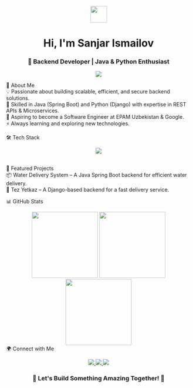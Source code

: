 <div align="center"> <img src="https://media.giphy.com/media/hvRJCLFzcasrR4ia7z/giphy.gif" width="45"> <h1>Hi, I'm <b>Sanjar Ismailov</b></h1> <h3>🚀 Backend Developer | Java & Python Enthusiast</h3> </div> <p align="center"> <img src="https://readme-typing-svg.herokuapp.com?font=Fira+Code&size=24&duration=2500&pause=500&color=F7A41D&center=true&vCenter=true&width=700&lines=Backend+Developer+%7C+Java+%26+Python;Spring+Boot+%7C+Django+%7C+REST+APIs;Building+Scalable+Backend+Solutions;Aspiring+Software+Engineer+at+EPAM+%26+Google" /> </p>
🌟 About Me
<br>
💡 Passionate about building scalable, efficient, and secure backend solutions.
<br>
📌 Skilled in Java (Spring Boot) and Python (Django) with expertise in REST APIs & Microservices.
<br>
🎯 Aspiring to become a Software Engineer at EPAM Uzbekistan & Google.
<br>
⚡ Always learning and exploring new technologies.
<br>

🛠 Tech Stack
<p align="center"> <img src="https://skillicons.dev/icons?i=java,spring,python,django,postgres,docker,git,aws" /> </p>
<br>
🚀 Featured Projects
<br>
📦 Water Delivery System – A Java Spring Boot backend for efficient water delivery.
<br>
🚀 Tez Yetkaz – A Django-based backend for a fast delivery service.
<br>

📊 GitHub Stats
<div align="center"> <img src="https://github-readme-stats.vercel.app/api?username=SanjarIsmailov&show_icons=true&theme=radical&hide_border=true" height="180" /> <img src="https://github-readme-streak-stats.herokuapp.com/?user=SanjarIsmailov&theme=radical&hide_border=true" height="180" /> <img src="https://github-readme-stats.vercel.app/api/top-langs/?username=SanjarIsmailov&layout=compact&theme=radical&hide_border=true" height="180" /> </div>
🌍 Connect with Me
<p align="center"> <a href="https://www.linkedin.com/in/sanjar-ismailov-931479302/" target="_blank"> <img src="https://img.shields.io/badge/LinkedIn-0077B5?style=for-the-badge&logo=linkedin&logoColor=white" /> </a> <a href="https://t.me/IsmailovSanjar" target="_blank"> <img src="https://img.shields.io/badge/Telegram-26A5E4?style=for-the-badge&logo=telegram&logoColor=white" /> </a> <a href="https://github.com/SanjarIsmailov" target="_blank"> <img src="https://img.shields.io/badge/GitHub-181717?style=for-the-badge&logo=github&logoColor=white" /> </a> </p>
<h3 align="center">🚀 Let's Build Something Amazing Together! 🚀</h3>

